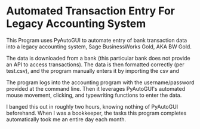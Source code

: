 Automated Transaction Entry For Legacy Accounting System
=======================================================
This Program uses PyAutoGUI to automate entry of bank transaction data into a legacy accounting system, Sage BusinessWorks Gold, AKA BW Gold.

The data is downloaded from a bank (this particular bank does not provide an API to access transactions).
The data is then formatted correctly (per test.csv), and the program manually enters it by importing the csv and 

The program logs into the accounting program with the username/password provided at the command line.
Then it leverages PyAutoGUI's automated mouse movement, clicking, and typewriting functions to enter the data.

I banged this out in roughly two hours, knowing nothing of PyAutoGUI beforehand. When I was a bookkeeper, the tasks this program completes automatically took me an entire day each month.
